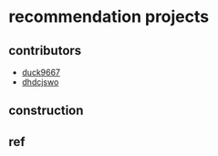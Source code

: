 # recommendation projects

## contributors
* [duck9667](https://github.com/duck9667)
* [dhdcjswo](https://github.com/dhdcjswo)


## construction


## ref

